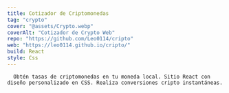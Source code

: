 ```yaml
---
title: Cotizador de Criptomonedas
tag: "crypto"
cover: "@assets/Crypto.webp"
coverAlt: "Cotizador de Crypto Web"
repo: "https://github.com/Leo0114/cripto"
web: "https://leo0114.github.io/cripto/"
build: React
style: Css
---
```


      Obtén tasas de criptomonedas en tu moneda local. Sitio React con diseño personalizado en CSS. Realiza conversiones cripto instantáneas.
